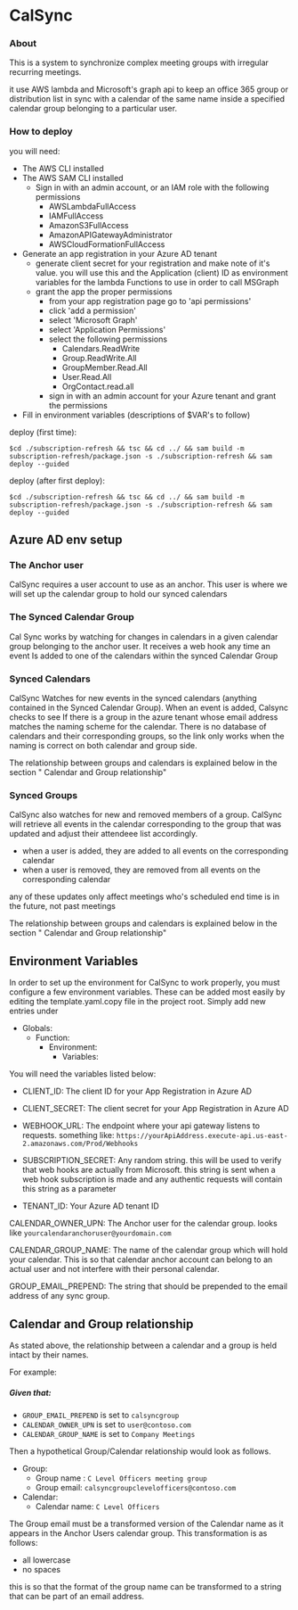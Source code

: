 # CalSync

### About

This is a system to synchronize complex meeting groups with irregular recurring meetings.

it use AWS lambda and Microsoft's graph api to keep an office 365 group or distribution list in sync with a calendar of the same name inside a specified calendar group belonging to a particular user.

### How to deploy

you will need:

- The AWS CLI installed
- The AWS SAM CLI installed
  - Sign in with an admin account, or an IAM role with the following permissions
    - AWSLambdaFullAccess
    - IAMFullAccess
    - AmazonS3FullAccess
    - AmazonAPIGatewayAdministrator
    - AWSCloudFormationFullAccess
- Generate an app registration in your Azure AD tenant
  - generate client secret for your registration and make note of it's value. you will use this and the Application (client) ID as environment variables for the lambda Functions to use in order to call MSGraph
  - grant the app the proper permissions
    - from your app registration page go to 'api permissions'
    - click 'add a permission'
    - select 'Microsoft Graph'
    - select 'Application Permissions'
    - select the following permissions
      - Calendars.ReadWrite
      - Group.ReadWrite.All
      - GroupMember.Read.All
      - User.Read.All
      - OrgContact.read.all
    - sign in with an admin account for your Azure tenant and grant the permissions
- Fill in environment variables (descriptions of $VAR's to follow)

deploy (first time):

    $cd ./subscription-refresh && tsc && cd ../ && sam build -m subscription-refresh/package.json -s ./subscription-refresh && sam deploy --guided

deploy (after first deploy):

    $cd ./subscription-refresh && tsc && cd ../ && sam build -m subscription-refresh/package.json -s ./subscription-refresh && sam deploy --guided

## Azure AD env setup

### The Anchor user

CalSync requires a user account to use as an anchor. This user is where we will set up the calendar group to hold our synced calendars

### The Synced Calendar Group

Cal Sync works by watching for changes in calendars in a given calendar group belonging to the anchor user. It receives a web hook any time an event Is added to one of the calendars within the synced Calendar Group

### Synced Calendars

CalSync Watches for new events in the synced calendars (anything contained in the Synced Calendar Group). When an event is added, Calsync checks to see If there is a group in the azure tenant whose email address matches the naming scheme for the calendar. There is no database of calendars and their corresponding groups, so the link only works when the naming is correct on both calendar and group side.

The relationship between groups and calendars is explained below in the section " Calendar and Group relationship"

### Synced Groups

CalSync also watches for new and removed members of a group. CalSync will retrieve all events in the calendar corresponding to the group that was updated and adjust their attendeee list accordingly.

- when a user is added, they are added to all events on the corresponding calendar
- when a user is removed, they are removed from all events on the corresponding calendar

any of these updates only affect meetings who's scheduled end time is in the future, not past meetings

The relationship between groups and calendars is explained below in the section " Calendar and Group relationship"

## Environment Variables

In order to set up the environment for CalSync to work properly, you must configure a few environment variables. These can be added most easily by editing the template.yaml.copy file in the project root. Simply add new entries under

- Globals:
  - Function:
    - Environment:
      - Variables:

You will need the variables listed below:

- CLIENT_ID: The client ID for your App Registration in Azure AD

- CLIENT_SECRET: The client secret for your App Registration in Azure AD

- WEBHOOK_URL: The endpoint where your api gateway listens to requests. something like: `https://yourApiAddress.execute-api.us-east-2.amazonaws.com/Prod/Webhooks`

- SUBSCRIPTION_SECRET: Any random string. this will be used to verify that web hooks are actually from Microsoft. this string is sent when a web hook subscription is made and any authentic requests will contain this string as a parameter

- TENANT_ID: Your Azure AD tenant ID

CALENDAR_OWNER_UPN: The Anchor user for the calendar group. looks like `yourcalendaranchoruser@yourdomain.com`

CALENDAR_GROUP_NAME: The name of the calendar group which will hold your calendar. This is so that calendar anchor account can belong to an actual user and not interfere with their personal calendar.

GROUP_EMAIL_PREPEND: The string that should be prepended to the email address of any sync group.

## Calendar and Group relationship

As stated above, the relationship between a calendar and a group is held intact by their names.

For example:

##### Given that:

- `GROUP_EMAIL_PREPEND` is set to `calsyncgroup`
- `CALENDAR_OWNER_UPN` is set to `user@contoso.com`
- `CALENDAR_GROUP_NAME` is set to `Company Meetings`

Then a hypothetical Group/Calendar relationship would look as follows.

- Group:
  - Group name : `C Level Officers meeting group`
  - Group email: `calsyncgroupclevelofficers@contoso.com`
- Calendar:
  - Calendar name: `C Level Officers`

The Group email must be a transformed version of the Calendar name as it appears in the Anchor Users calendar group. This transformation is as follows:

- all lowercase
- no spaces

this is so that the format of the group name can be transformed to a string that can be part of an email address.
